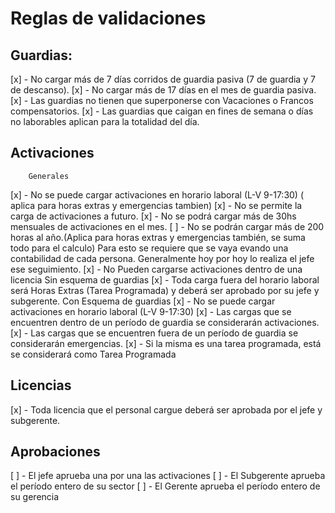 # Reglas de validaciones
## Guardias:
[x]    - No cargar más de 7 días corridos de guardia pasiva (7 de guardia y 7 de descanso).
[x]    - No cargar más de 17 días en el mes de guardia pasiva.
[x]    - Las guardias no tienen que superponerse con Vacaciones o Francos compensatorios.
[x]    - Las guardias que caigan en fines de semana o días no laborables aplican para la totalidad del día.
## Activaciones
        Generales 
[x]        - No se puede cargar activaciones en horario laboral (L-V 9-17:30) ( aplica para horas extras y emergencias tambien)
[x]        - No se permite la carga de activaciones a futuro.
[x]        - No se podrá cargar más de 30hs mensuales de activaciones en el mes.
[ ]        - No se podrán cargar más de 200  horas al año.(Aplica para horas extras y emergencias también, se suma todo para el calculo) Para esto se requiere que se vaya evando una contabilidad de cada persona. Generalmente hoy por hoy lo realiza el jefe ese seguimiento.
[x]        - No Pueden cargarse activaciones dentro de una licencia
        Sin esquema de guardias
[x]        - Toda carga fuera del horario laboral será Horas Extras (Tarea Programada) y deberá ser aprobado por su jefe y subgerente.
        Con Esquema de guardias
[x]        - No se puede cargar activaciones en horario laboral (L-V 9-17:30)
[x]        - Las cargas que se encuentren dentro de un período de guardia se considerarán activaciones.
[x]        - Las cargas que se encuentren fuera de un período de guardia se considerarán emergencias.
[x]        - Si la misma es una tarea programada, está se considerará como Tarea Programada
## Licencias
[x]    - Toda licencia que el personal cargue deberá ser aprobada por el jefe y subgerente.
## Aprobaciones
[ ]    - El jefe aprueba una por una las activaciones
[ ]    - El Subgerente aprueba el período entero de su sector
[ ]    - El Gerente aprueba el período entero de su gerencia
